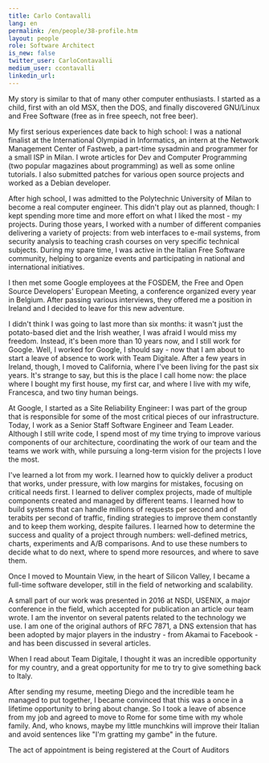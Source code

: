 ```yaml
---
title: Carlo Contavalli
lang: en
permalink: /en/people/38-profile.htm
layout: people
role: Software Architect
is_new: false
twitter_user: CarloContavalli
medium_user: ccontavalli
linkedin_url:
---
```

My story is similar to that of many other computer enthusiasts. I started as a child, first with an old MSX, then the DOS, and finally discovered GNU/Linux and Free Software (free as in free speech, not free beer).

My first serious experiences date back to high school: I was a national finalist at the International Olympiad in Informatics, an intern at the Network Management Center of Fastweb, a part-time sysadmin and  programmer for a small ISP in Milan. I wrote articles for Dev and Computer Programming (two popular magazines about programming) as well as some online tutorials.  I also submitted patches for various open source projects and worked as a Debian developer.

After high school, I was admitted to the Polytechnic University of Milan to become a real computer engineer. This didn't play out as planned, though: I kept spending more time and more effort on what I liked the most - my projects. During those years, I worked with a number of different companies delivering a variety of projects: from web interfaces to e-mail systems, from security analysis to teaching crash courses on very specific technical subjects. During my spare time, I was active in the Italian Free Software community, helping to organize events and participating in national and international initiatives.

I then met some Google employees at the FOSDEM, the Free and Open Source Developers' European Meeting, a conference organized every year in Belgium. After passing various interviews, they offered me a position in Ireland and I decided to leave for this new adventure.

I didn't think I was going to last more than six months: it wasn't just the potato-based diet and the Irish weather, I was afraid I would miss my freedom. Instead, it's been more than 10 years now, and I still work for Google. Well, I worked for Google, I should say - now that I am about to start a leave of absence to work with Team Digitale. After a few years in Ireland, though, I moved to California, where I've been living for the past six years. It's strange to say, but this is the place I call home now: the place where I bought my first house, my first car, and where I live with my wife, Francesca, and two tiny human beings.

At Google, I started as a Site Reliability Engineer: I was part of the group that is responsible for some of the most critical pieces of our infrastructure. Today, I work as a Senior Staff Software Engineer and Team Leader. Although I still write code, I spend most of my time trying to improve various components of our architecture, coordinating the work of our team and the teams we work with, while pursuing a long-term vision for the projects I love the most.

I've learned a lot from my work. I learned how to quickly deliver a product that works, under pressure, with low margins for mistakes, focusing on critical needs first. I learned to deliver complex projects, made of multiple components created and managed by different teams. I learned how to build systems that can handle millions of requests per second and of terabits per second of traffic, finding strategies to improve them constantly and to keep them working, despite failures. I learned how to determine the success and quality of a project through numbers: well-defined metrics, charts, experiments and A/B comparisons. And to use these numbers to decide what to do next, where to spend more resources, and where to save them.

Once I moved to Mountain View, in the heart of Silicon Valley, I became a full-time software developer, still in the field of networking and scalability.

A small part of our work was presented in 2016 at NSDI, USENIX, a major conference in the field, which accepted for publication an article our team wrote. I am the inventor on several patents related to the technology we use. I am one of the original authors of RFC 7871, a DNS extension that has been adopted by major players in the industry - from Akamai to Facebook - and has been discussed in several articles.

When I read about Team Digitale, I thought it was an incredible opportunity for my country, and a great opportunity for me to try to give something back to Italy.

After sending my resume, meeting Diego and the incredible team he managed to put together, I became convinced that this was a once in a lifetime opportunity to bring about change.
So I took a leave of absence from my job and agreed to move to Rome for some time with my whole family. And, who knows, maybe my little munchkins will improve their Italian and avoid sentences like "I'm gratting my gambe" in the future.

The act of appointment is being registered at the Court of Auditors

